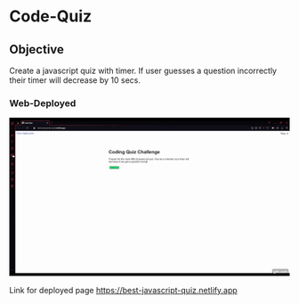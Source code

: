 # Code-Quiz

## Objective 
Create a javascript quiz with timer. If user guesses a question incorrectly their timer will decrease by 10 secs. 

### Web-Deployed


![Video Demonstration](/readme-images/gif.gif)

Link for deployed page 
https://best-javascript-quiz.netlify.app



